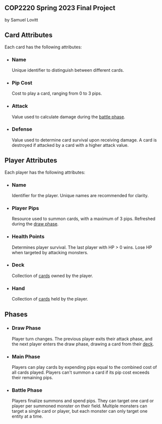 ## COP2220 Spring 2023 Final Project
by Samuel Lovitt

## Card Attributes
Each card has the following attributes:
- ### Name
    Unique identifier to distinguish between different cards.

- ### Pip Cost
    Cost to play a card, ranging from 0 to 3 pips.

- ### Attack
    Value used to calculate damage during the [battle phase](#battle-phase).

- ### Defense
    Value used to determine card survival upon receiving damage. A card is destroyed if attacked by a card with a higher attack value.

## Player Attributes
Each player has the following attributes:

- ### Name
    Identifier for the player. Unique names are recommended for clarity.

- ### Player Pips
    Resource used to summon cards, with a maximum of 3 pips. Refreshed during the [draw phase](#draw-phase).

- ### Health Points
    Determines player survival. The last player with HP > 0 wins. Lose HP when targeted by attacking monsters.

- ### Deck
    Collection of [cards](#card-attributes) owned by the player.

- ### Hand
    Collection of [cards](#card-attributes) held by the player.

## Phases

- ### Draw Phase
    Player turn changes. The previous player exits their attack phase, and the next player enters the draw phase, drawing a card from their [deck](#deck).

- ### Main Phase
    Players can play cards by expending pips equal to the combined cost of all cards played. Players can't summon a card if its pip cost exceeds their remaining pips.

- ### Battle Phase
    Players finalize summons and spend pips. They can target one card or player per summoned monster on their field. Multiple monsters can target a single card or player, but each monster can only target one entity at a time.
